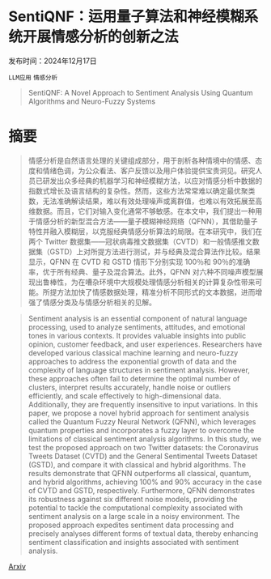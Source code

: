 # SentiQNF：运用量子算法和神经模糊系统开展情感分析的创新之法

发布时间：2024年12月17日

`LLM应用` `情感分析`

> SentiQNF: A Novel Approach to Sentiment Analysis Using Quantum Algorithms and Neuro-Fuzzy Systems

# 摘要

> 情感分析是自然语言处理的关键组成部分，用于剖析各种情境中的情感、态度和情绪色调，为公众看法、客户反馈以及用户体验提供宝贵洞见。研究人员已研发出众多经典的机器学习和神经模糊方法，以应对情感分析中数据的指数式增长及语言结构的复杂性。然而，这些方法常常难以确定最优聚类数，无法准确解读结果，难以有效处理噪声或离群值，也难以有效拓展至高维数据。而且，它们对输入变化通常不够敏感。在本文中，我们提出一种用于情感分析的新型混合方法——量子模糊神经网络（QFNN），其借助量子特性并融入模糊层，以克服经典情感分析算法的局限。在本研究中，我们在两个 Twitter 数据集——冠状病毒推文数据集（CVTD）和一般情感推文数据集（GSTD）上对所提方法进行测试，并与经典及混合算法作比较。结果显示，QFNN 在 CVTD 和 GSTD 情形下分别实现 100％和 90％的准确率，优于所有经典、量子及混合算法。此外，QFNN 对六种不同噪声模型展现出鲁棒性，为在嘈杂环境中大规模处理情感分析相关的计算复杂性带来可能。所提方法加快了情感数据处理，精准分析不同形式的文本数据，进而增强了情感分类及与情感分析相关的见解。

> Sentiment analysis is an essential component of natural language processing, used to analyze sentiments, attitudes, and emotional tones in various contexts. It provides valuable insights into public opinion, customer feedback, and user experiences. Researchers have developed various classical machine learning and neuro-fuzzy approaches to address the exponential growth of data and the complexity of language structures in sentiment analysis. However, these approaches often fail to determine the optimal number of clusters, interpret results accurately, handle noise or outliers efficiently, and scale effectively to high-dimensional data. Additionally, they are frequently insensitive to input variations. In this paper, we propose a novel hybrid approach for sentiment analysis called the Quantum Fuzzy Neural Network (QFNN), which leverages quantum properties and incorporates a fuzzy layer to overcome the limitations of classical sentiment analysis algorithms. In this study, we test the proposed approach on two Twitter datasets: the Coronavirus Tweets Dataset (CVTD) and the General Sentimental Tweets Dataset (GSTD), and compare it with classical and hybrid algorithms. The results demonstrate that QFNN outperforms all classical, quantum, and hybrid algorithms, achieving 100% and 90% accuracy in the case of CVTD and GSTD, respectively. Furthermore, QFNN demonstrates its robustness against six different noise models, providing the potential to tackle the computational complexity associated with sentiment analysis on a large scale in a noisy environment. The proposed approach expedites sentiment data processing and precisely analyses different forms of textual data, thereby enhancing sentiment classification and insights associated with sentiment analysis.

[Arxiv](https://arxiv.org/abs/2412.12731)